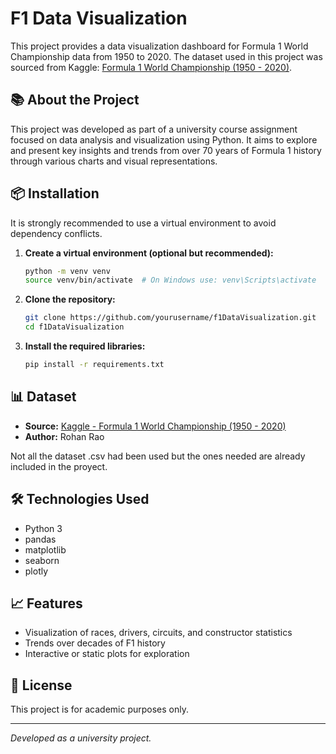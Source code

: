 # F1 Data Visualization

This project provides a data visualization dashboard for Formula 1 World Championship data from 1950 to 2020. The dataset used in this project was sourced from Kaggle: [Formula 1 World Championship (1950 - 2020)](https://www.kaggle.com/datasets/rohanrao/formula-1-world-championship-1950-2020).

## 📚 About the Project

This project was developed as part of a university course assignment focused on data analysis and visualization using Python. It aims to explore and present key insights and trends from over 70 years of Formula 1 history through various charts and visual representations.

## 📦 Installation

It is strongly recommended to use a virtual environment to avoid dependency conflicts.

1. **Create a virtual environment (optional but recommended):**

   ```bash
   python -m venv venv
   source venv/bin/activate  # On Windows use: venv\Scripts\activate
   ```

2. **Clone the repository:**

   ```bash
   git clone https://github.com/yourusername/f1DataVisualization.git
   cd f1DataVisualization
   ```

3. **Install the required libraries:**

   ```bash
   pip install -r requirements.txt
   ```

## 📊 Dataset

- **Source:** [Kaggle - Formula 1 World Championship (1950 - 2020)](https://www.kaggle.com/datasets/rohanrao/formula-1-world-championship-1950-2020)
- **Author:** Rohan Rao

Not all the dataset .csv had been used but the ones needed are already included in the proyect.

## 🛠️ Technologies Used

- Python 3
- pandas
- matplotlib
- seaborn
- plotly

## 📈 Features

- Visualization of races, drivers, circuits, and constructor statistics
- Trends over decades of F1 history
- Interactive or static plots for exploration

## 📄 License

This project is for academic purposes only.

---

*Developed as a university project.*
